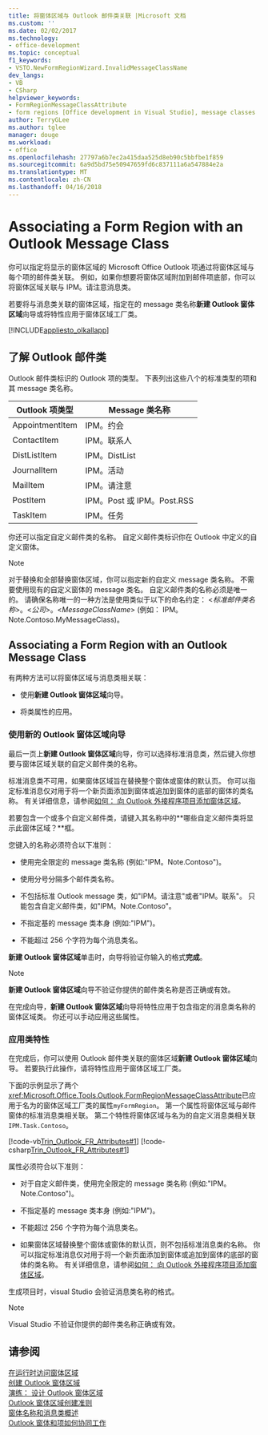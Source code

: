 ```yaml
---
title: 将窗体区域与 Outlook 邮件类关联 |Microsoft 文档
ms.custom: ''
ms.date: 02/02/2017
ms.technology:
- office-development
ms.topic: conceptual
f1_keywords:
- VSTO.NewFormRegionWizard.InvalidMessageClassName
dev_langs:
- VB
- CSharp
helpviewer_keywords:
- FormRegionMessageClassAttribute
- form regions [Office development in Visual Studio], message classes
author: TerryGLee
ms.author: tglee
manager: douge
ms.workload:
- office
ms.openlocfilehash: 27797a6b7ec2a415daa525d8eb90c5bbfbe1f859
ms.sourcegitcommit: 6a9d5bd75e50947659fd6c837111a6a547884e2a
ms.translationtype: MT
ms.contentlocale: zh-CN
ms.lasthandoff: 04/16/2018
---
```

# <a name="associating-a-form-region-with-an-outlook-message-class"></a>Associating a Form Region with an Outlook Message Class
  你可以指定将显示的窗体区域的 Microsoft Office Outlook 项通过将窗体区域与每个项的邮件类关联。 例如，如果你想要将窗体区域附加到邮件项底部，你可以将窗体区域关联与 IPM。请注意消息类。  
  
 若要将与消息类关联的窗体区域，指定在的 message 类名称**新建 Outlook 窗体区域**向导或将特性应用于窗体区域工厂类。  
  
 [!INCLUDE[appliesto_olkallapp](../vsto/includes/appliesto-olkallapp-md.md)]  
  
## <a name="understanding-outlook-message-classes"></a>了解 Outlook 邮件类  
 Outlook 邮件类标识的 Outlook 项的类型。 下表列出这些八个的标准类型的项和其 message 类名称。  
  
|Outlook 项类型|Message 类名称|  
|-----------------------|------------------------|  
|AppointmentItem|IPM。约会|  
|ContactItem|IPM。联系人|  
|DistListItem|IPM。DistList|  
|JournalItem|IPM。活动|  
|MailItem|IPM。请注意|  
|PostItem|IPM。Post 或 IPM。Post.RSS|  
|TaskItem|IPM。任务|  
  
 你还可以指定自定义邮件类的名称。 自定义邮件类标识你在 Outlook 中定义的自定义窗体。  
  
> [!NOTE]  
>  对于替换和全部替换窗体区域，你可以指定新的自定义 message 类名称。 不需要使用现有的自定义窗体的 message 类名。 自定义邮件类的名称必须是唯一的。 请确保名称唯一的一种方法是使用类似于以下的命名约定： \<*标准邮件类名称*>。\<*公司*>。\<*MessageClassName*> (例如： IPM。Note.Contoso.MyMessageClass)。  
  
## <a name="associating-a-form-region-with-an-outlook-message-class"></a>Associating a Form Region with an Outlook Message Class  
 有两种方法可以将窗体区域与消息类相关联：  
  
-   使用**新建 Outlook 窗体区域**向导。  
  
-   将类属性的应用。  
  
### <a name="using-the-new-outlook-form-region-wizard"></a>使用新的 Outlook 窗体区域向导  
 最后一页上**新建 Outlook 窗体区域**向导，你可以选择标准消息类，然后键入你想要与窗体区域关联的自定义邮件类的名称。  
  
 标准消息类不可用，如果窗体区域旨在替换整个窗体或窗体的默认页。 你可以指定标准消息仅对用于将一个新页面添加到窗体或追加到窗体的底部的窗体的类名称。 有关详细信息，请参阅[如何： 向 Outlook 外接程序项目添加窗体区域](../vsto/how-to-add-a-form-region-to-an-outlook-add-in-project.md)。  
  
 若要包含一个或多个自定义邮件类，请键入其名称中的**哪些自定义邮件类将显示此窗体区域？**框。  
  
 您键入的名称必须符合以下准则：  
  
-   使用完全限定的 message 类名称 (例如:"IPM。Note.Contoso")。  
  
-   使用分号分隔多个邮件类名称。  
  
-   不包括标准 Outlook message 类，如"IPM。请注意"或者"IPM。联系"。 只能包含自定义邮件类，如"IPM。Note.Contoso"。  
  
-   不指定基的 message 类本身 (例如:"IPM")。  
  
-   不能超过 256 个字符为每个消息类名。  
  
 **新建 Outlook 窗体区域**单击时，向导将验证你输入的格式**完成**。  
  
> [!NOTE]  
>  **新建 Outlook 窗体区域**向导不验证你提供的邮件类名称是否正确或有效。  
  
 在完成向导，**新建 Outlook 窗体区域**向导将特性应用于包含指定的消息类名称的窗体区域类。 你还可以手动应用这些属性。  
  
### <a name="applying-class-attributes"></a>应用类特性  
 在完成后，你可以使用 Outlook 邮件类关联的窗体区域**新建 Outlook 窗体区域**向导。 若要执行此操作，请将特性应用于窗体区域工厂类。  
  
 下面的示例显示了两个<xref:Microsoft.Office.Tools.Outlook.FormRegionMessageClassAttribute>已应用于名为的窗体区域工厂类的属性`myFormRegion`。 第一个属性将窗体区域与邮件窗体的标准消息类相关联。 第二个特性将窗体区域与名为的自定义消息类相关联`IPM.Task.Contoso`。  
  
 [!code-vb[Trin_Outlook_FR_Attributes#1](../vsto/codesnippet/VisualBasic/Trin_Outlook_FR_Attributes/FormRegion1.vb#1)]
 [!code-csharp[Trin_Outlook_FR_Attributes#1](../vsto/codesnippet/CSharp/Trin_Outlook_FR_Attributes/FormRegion1.cs#1)]  
  
 属性必须符合以下准则：  
  
-   对于自定义邮件类，使用完全限定的 message 类名称 (例如:"IPM。Note.Contoso")。  
  
-   不指定基的 message 类本身 (例如:"IPM")。  
  
-   不能超过 256 个字符为每个消息类名。  
  
-   如果窗体区域替换整个窗体或窗体的默认页，则不包括标准消息类的名称。 你可以指定标准消息仅对用于将一个新页面添加到窗体或追加到窗体的底部的窗体的类名称。 有关详细信息，请参阅[如何： 向 Outlook 外接程序项目添加窗体区域](../vsto/how-to-add-a-form-region-to-an-outlook-add-in-project.md)。  
  
 生成项目时，visual Studio 会验证消息类名称的格式。  
  
> [!NOTE]  
>  Visual Studio 不验证你提供的邮件类名称正确或有效。  
  
## <a name="see-also"></a>请参阅  
 [在运行时访问窗体区域](../vsto/accessing-a-form-region-at-run-time.md)   
 [创建 Outlook 窗体区域](../vsto/creating-outlook-form-regions.md)   
 [演练： 设计 Outlook 窗体区域](../vsto/walkthrough-designing-an-outlook-form-region.md)   
 [Outlook 窗体区域创建准则](../vsto/guidelines-for-creating-outlook-form-regions.md)   
 [窗体名称和消息类概述](http://msdn.microsoft.com/library/office/ff867629.aspx)   
 [Outlook 窗体和项如何协同工作](http://msdn.microsoft.com/library/office/ff869706.aspx)  
  
  